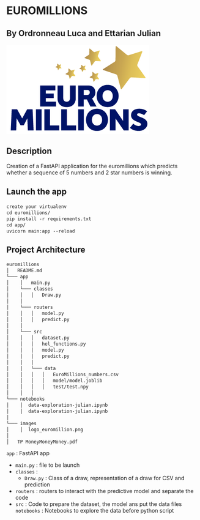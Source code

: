 # EUROMILLIONS
## By Ordronneau Luca and Ettarian Julian
![alt text](images/logo_euromillion.png)
## Description

Creation of a FastAPI application for the euromillions which predicts whether a sequence of 5 numbers and 2 star numbers is winning.
## Launch the app
```
create your virtualenv
cd euromillions/
pip install -r requirements.txt
cd app/
uvicorn main:app --reload
```
## Project Architecture
```
euromillions
│   README.md
└─── app
│    │   main.py
│    └─── classes
│    │   │   Draw.py
│    │ 
│    └─── routers
│    │   │   model.py
│    │   │   predict.py
│    │ 
│    └─── src
│    │   │   dataset.py
│    │   │   hel_functions.py
│    │   │   model.py
│    │   │   predict.py
│    │   │
│    │   └─── data
│    │   │   │   EuroMillions_numbers.csv
│    │   │   │   model/model.joblib
│    │   │   │   test/test.npy
│    │   │
└─── notebooks 
│    │  data-exploration-julian.ipynb
│    │  data-exploration-julian.ipynb
│
└─── images
│    │  logo_euromillion.png
│
│   TP MoneyMoneyMoney.pdf
```

`app` : FastAPI app
- `main.py` : file to be launch
- `classes` :
    - `Draw.py` : Class of a draw, representation of a draw for CSV and prediction
- `routers` : routers to interact with the predictive model and separate the code
- `src` : Code to prepare the dataset, the model ans put the data files
`notebooks` : Notebooks to explore the data before python script